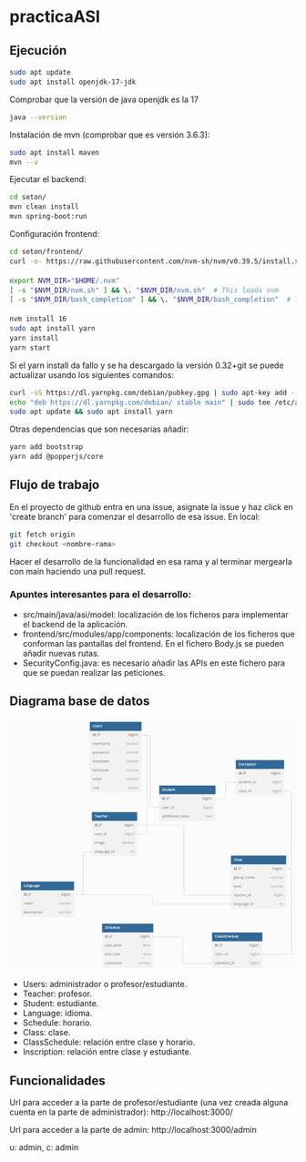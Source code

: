 # practicaASI

## Ejecución
```bash
sudo apt update
sudo apt install openjdk-17-jdk
```

Comprobar que la versión de java openjdk es la 17

```bash
java --version
```

Instalación de mvn (comprobar que es versión 3.6.3):
```bash
sudo apt install maven
mvn --v
```

Ejecutar el backend:

```bash
cd seton/
mvn clean install
mvn spring-boot:run
```

Configuración frontend:

```bash
cd seton/frontend/
curl -o- https://raw.githubusercontent.com/nvm-sh/nvm/v0.39.5/install.sh | bash

export NVM_DIR="$HOME/.nvm"
[ -s "$NVM_DIR/nvm.sh" ] && \. "$NVM_DIR/nvm.sh"  # This loads nvm
[ -s "$NVM_DIR/bash_completion" ] && \. "$NVM_DIR/bash_completion"  # This loads nvm bash_completion

nvm install 16
sudo apt install yarn
yarn install
yarn start
```

Si el yarn install da fallo y se ha descargado la versión 0.32+git se puede actualizar usando los siguientes comandos:
```bash
curl -sS https://dl.yarnpkg.com/debian/pubkey.gpg | sudo apt-key add -
echo "deb https://dl.yarnpkg.com/debian/ stable main" | sudo tee /etc/apt/sources.list.d/yarn.list
sudo apt update && sudo apt install yarn
```

Otras dependencias que son necesarias añadir:
```bash
yarn add bootstrap
yarn add @popperjs/core
```

## Flujo de trabajo
En el proyecto de github entra en una issue, asignate la issue y haz click en 'create branch' 
para comenzar el desarrollo de esa issue. En local:
```bash
git fetch origin
git checkout <nombre-rama>
```

Hacer el desarrollo de la funcionalidad en esa rama y al terminar mergearla con main haciendo
una pull request.

### Apuntes interesantes para el desarrollo:

- src/main/java/asi/model: localización de los ficheros para implementar el backend de la aplicación.
- frontend/src/modules/app/components: localización de los ficheros que conforman las pantallas del frontend. 
En el fichero Body.js se pueden añadir nuevas rutas.
- SecurityConfig.java: es necesario añadir las APIs en este fichero para que se puedan realizar las peticiones.

## Diagrama base de datos
![](db.png)

- Users: administrador o profesor/estudiante.
- Teacher: profesor.
- Student: estudiante.
- Language: idioma.
- Schedule: horario.
- Class: clase.
- ClassSchedule: relación entre clase y horario.
- Inscription: relación entre clase y estudiante.
## Funcionalidades
Url para acceder a la parte de profesor/estudiante 
(una vez creada alguna cuenta en la parte de administrador): http://localhost:3000/

Url para acceder a la parte de admin: http://localhost:3000/admin

u: admin, c: admin